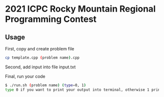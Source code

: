 # 2021 ICPC Rocky Mountain Regional Programming Contest

## Usage

First, copy and create problem file
```sh
cp template.cpp (problem name).cpp
```

Second, add input into file input.txt

Final, run your code
```sh
$ ./run.sh (problem name) (type=0, 1)
type 0 if you want to print your output into terminal, otherwise 1 print into file output.txt
```

